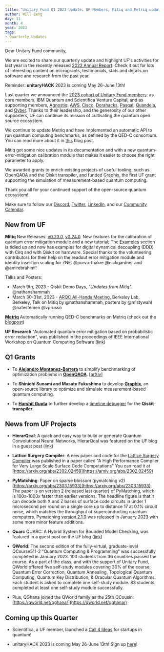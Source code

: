 ```yaml
---
title: "Unitary Fund Q1 2023 Update: UF Members, Mitiq and Metriq updates, and new grants"
author: Will Zeng
day: 11
month: 4
year: 2023
tags:
- Quarterly Updates
---
```


Dear Unitary Fund community,

We are excited to share our quarterly update and highlight UF's activities for last year in the recently released [2022 Annual Report](https://unitary.foundation/posts/2022.html): Check it out for lots of interesting content on microgrants, testimonials, stats and details on software and research from the past year.

Reminder: **unitaryHACK** 2023 is coming May 26-June 13th!

Last quarter we announced the [2023 cohort of Unitary Fund members](https://unitary.foundation/posts/2023_members.html): as core members, IBM Quantum and Scientifica Venture Capital, and as supporting members, [Agnostiq](https://www.covalent.xyz/), [AWS](https://aws.amazon.com/braket/), [Cisco](https://www.cisco.com/), [Dorahacks](https://dorahacks.io/), [Pasqal](https://www.pasqal.com/), [Quandela](https://www.quandela.com/), and [Qyber](https://www.qyber.ai/). Thanks to their leadership, and the generosity of our other supporters, UF can continue its mission of cultivating the quantum open source ecosystem.

We continue to update Metriq and have implemented an automatic API to run quantum computing benchmarks, as defined by the QED-C consortium. You can read more about it in [this](https://unitary.foundation/posts/2023_metriq_qedc.html) blog post.

Mitiq got some nice updates in its documentation and with a new quantum-error-mitigation calibration module that makes it easier to choose the right parameter to apply.

We awarded grants to enrich existing projects of useful tooling, such as OpenQAOA and the Qiskit transpiler, and funded [Graphix](https://github.com/TeamGraphix/graphix), the first UF grant supporting the simulation of measurement-based quantum computing.

Thank you all for your continued support of the open-source quantum ecosystem!

Make sure to follow our
[Discord](https://discord.com/invite/JqVGmpkP96),
[Twitter](https://twitter.com/unitaryfund),
[LinkedIn](https://www.linkedin.com/company/unitary-fund/), and
our [Community
Calendar](https://calendar.google.com/calendar/u/0/embed?src=c_mgqdq6hj2isi4d6h467kfqvg60@group.calendar.google.com).

## New from UF

**Mitiq**
New Releases: [v0.23.0](https://github.com/unitaryfund/mitiq/releases/tag/v0.23.0), [v0.24.0](https://github.com/unitaryfund/mitiq/releases/tag/v0.24.0). New features for the calibration of quantum error mitigation module and a new tutorial; The [Examples](https://mitiq.readthedocs.io/en/stable/examples/examples.html) section is tidied up and now has examples for digital dynamical decoupling (DDD) with Cirq and with Qiskit on hardware. Special thanks to the volunteering contributors for their help on the readout error mitigation module and identity insertion scaling for ZNE: \@purva-thakre \@nickgardner and \@amirebrahimi!

Talks and Posters:
- March 9th, 2023 - Qiskit Demo Days, *\"Updates from Mitiq\"*. \@nathanshammah
- March 30-31st, 2023 - [ARQC All-Hands Meeting](https://sites.google.com/lbl.gov/arqc-all-hands-berkeley/), Berkeley Lab, Berkeley, Talk on Mitiq by \@nathanshammah, posters by \@mistywahl \@natestemen \@vprusso

[**Metriq**](https://metriq.info/) 
Automatically running QED-C benchmarks on Metriq (check out the [blogpost](https://unitary.foundation/posts/2023_metriq_qedc.html))

**UF Research**
"Automated quantum error mitigation based on probabilistic error reduction", was published in the proceedings of IEEE International Workshop on Quantum Computing Software ([link](https://ieeexplore.ieee.org/document/10025519))


## Q1 Grants
- To [**Alejandro Montanez-Barrera**](https://www.linkedin.com/in/alejandromontanez/) to simplify benchmarking of optimization problems in [**OpenQAOA**](https://github.com/entropicalabs/openqaoa/pull/71). \[[arXiv](https://arxiv.org/abs/2211.13914)\]

- To **Shinichi Sunami and Masato Fukushima** to develop [**Graphix**](https://github.com/TeamGraphix/graphix), an open-source library to optimize and simulate measurement-based quantum computing.

- To [**Harshit Gupta**](https://www.linkedin.com/in/thegupta2012/) to further develop a [timeline debugger](https://github.com/TheGupta2012/qiskit-timeline-debugger) for the **Qiskit transpiler**.


## News from UF Projects

- **HierarQcal**: A quick and easy way to build or generate Quantum Convolutional Neural Networks, HierarQcal was featured on the UF blog in a guest post ([link](https://unitary.foundation/posts/2023_hierarqcal.html))

- **Lattice Surgery Compiler**: A new paper and code for the [Lattice Surgery Compiler](https://latticesurgery.com/) was published in a paper called "A High Performance Compiler for Very Large Scale Surface Code Computations" You can read it at [https://arxiv.org/abs/2302.02459](https://arxiv.org/abs/2302.02459)

- **PyMatching**: Paper on sparse blossom (pymatching v2) [https://arxiv.org/abs/2303.15933](https://arxiv.org/abs/2303.15933). The paper is on [version 2](https://github.com/oscarhiggott/PyMatching/releases/tag/v2.0.0) (released last quarter) of PyMatching, which is 100x-1000x faster than earlier versions. The headline figure is that it can decode both X and Z bases of surface code circuits in under 1 microsecond per round on a single core up to distance 17 at 0.1% circuit noise, which matches the throughput of superconducting quantum computers. Pymatching [version 2.1.0](https://github.com/oscarhiggott/PyMatching/releases/tag/v2.1.0) was released in January 2023 with some more minor feature additions.

- **Quarc** QUARC: A Hybrid System for Bounded Model Checking, was featured in a guest post on the UF blog ([link](https://unitary.foundation/posts/2023_quarc.html))

- **QWorld**: The second edition of the fully-virtual, graduate-level QCourse511-2 "Quantum Computing & Programming" was successfully completed in January 2023. 103 students from 36 countries passed the course. As a part of the class, and with the support of Unitary Fund, QWorld offered five self-study modules covering 30% of the course: Quantum Error Correction, Quantum Annealing, Topological Quantum Computing, Quantum Key Distribution, & Oracular Quantum Algorithms. Each student is asked to complete one self-study module. 83 students completed at least one self-study module successfully.

- Plus, QGhana joined the QWorld family as the 25th QCousin: [https://qworld.net/qghana/](https://qworld.net/qghana/)


## Coming up this Quarter

-   Scientifica, a UF member, launched a [Call 4 Ideas](https://scientifica.vc/#/en/sapiens-factory) for startups in quantum!

-   unitaryHACK 2023 is coming May 26-June 13th! Sign up [here](https://unitaryhack.dev/)!
